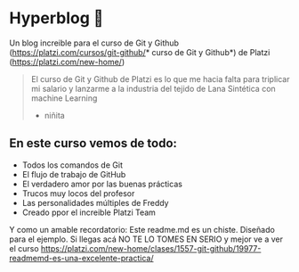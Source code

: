 # Hyperblog 💚
Un blog increible para el curso de Git y Github (https://platzi.com/cursos/git-github/* curso de Git y Github*) de Platzi  (https://platzi.com/new-home/)
> El curso de Git y Github de Platzi es lo que me hacia falta para triplicar mi salario y lanzarme a la industria del tejido de Lana Sintética con machine Learning
> - niñita 

## En este curso vemos de todo:
* Todos los comandos de Git 
* El flujo de trabajo de GitHub 
* El verdadero amor por las buenas prácticas
* Trucos muy locos del profesor
* Las personalidades múltiples de Freddy
* Creado ppor el increible Platzi Team

Y como un amable recordatorio: Este readme.md es un chiste. Diseñado para el ejemplo. Si llegas acá NO TE LO TOMES EN SERIO y mejor ve a ver el curso https://platzi.com/new-home/clases/1557-git-github/19977-readmemd-es-una-excelente-practica/
